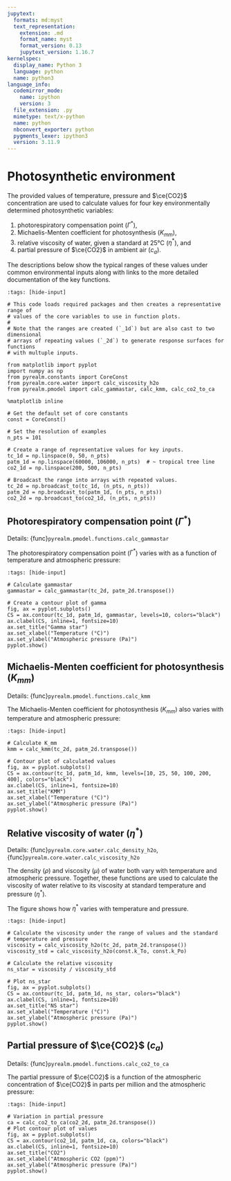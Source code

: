 ```yaml
---
jupytext:
  formats: md:myst
  text_representation:
    extension: .md
    format_name: myst
    format_version: 0.13
    jupytext_version: 1.16.7
kernelspec:
  display_name: Python 3
  language: python
  name: python3
language_info:
  codemirror_mode:
    name: ipython
    version: 3
  file_extension: .py
  mimetype: text/x-python
  name: python
  nbconvert_exporter: python
  pygments_lexer: ipython3
  version: 3.11.9
---
```


# Photosynthetic environment

The provided values of temperature, pressure and $\ce{CO2}$ concentration are
used to calculate values for four key environmentally determined photosynthetic
variables:

1. photorespiratory compensation point ($\Gamma^*$),
2. Michaelis-Menten coefficient for photosynthesis ($K_{mm}$),
3. relative viscosity of water, given a standard at 25°C ($\eta^*$), and
4. partial pressure of $\ce{CO2}$ in ambient air ($c_a$).

The descriptions below show the typical ranges of these values under common
environmental inputs along with links to the more detailed documentation of
the key functions.

```{code-cell} ipython3
:tags: [hide-input]

# This code loads required packages and then creates a representative range of
# values of the core variables to use in function plots.
#
# Note that the ranges are created (`_1d`) but are also cast to two dimensional
# arrays of repeating values (`_2d`) to generate response surfaces for functions
# with multuple inputs.

from matplotlib import pyplot
import numpy as np
from pyrealm.constants import CoreConst
from pyrealm.core.water import calc_viscosity_h2o
from pyrealm.pmodel import calc_gammastar, calc_kmm, calc_co2_to_ca

%matplotlib inline

# Get the default set of core constants
const = CoreConst()

# Set the resolution of examples
n_pts = 101

# Create a range of representative values for key inputs.
tc_1d = np.linspace(0, 50, n_pts)
patm_1d = np.linspace(60000, 106000, n_pts)  # ~ tropical tree line
co2_1d = np.linspace(200, 500, n_pts)

# Broadcast the range into arrays with repeated values.
tc_2d = np.broadcast_to(tc_1d, (n_pts, n_pts))
patm_2d = np.broadcast_to(patm_1d, (n_pts, n_pts))
co2_2d = np.broadcast_to(co2_1d, (n_pts, n_pts))
```

## Photorespiratory compensation point ($\Gamma^*$)

Details: {func}`pyrealm.pmodel.functions.calc_gammastar`

The photorespiratory compensation point ($\Gamma^*$) varies with as a function
of temperature and atmospheric pressure:

```{code-cell} ipython3
:tags: [hide-input]

# Calculate gammastar
gammastar = calc_gammastar(tc_2d, patm_2d.transpose())

# Create a contour plot of gamma
fig, ax = pyplot.subplots()
CS = ax.contour(tc_1d, patm_1d, gammastar, levels=10, colors="black")
ax.clabel(CS, inline=1, fontsize=10)
ax.set_title("Gamma star")
ax.set_xlabel("Temperature (°C)")
ax.set_ylabel("Atmospheric pressure (Pa)")
pyplot.show()
```

## Michaelis-Menten coefficient for photosynthesis ($K_{mm}$)

Details: {func}`pyrealm.pmodel.functions.calc_kmm`

The Michaelis-Menten coefficient for photosynthesis ($K_{mm}$) also varies with
temperature and atmospheric pressure:

```{code-cell} ipython3
:tags: [hide-input]

# Calculate K_mm
kmm = calc_kmm(tc_2d, patm_2d.transpose())

# Contour plot of calculated values
fig, ax = pyplot.subplots()
CS = ax.contour(tc_1d, patm_1d, kmm, levels=[10, 25, 50, 100, 200, 400], colors="black")
ax.clabel(CS, inline=1, fontsize=10)
ax.set_title("KMM")
ax.set_xlabel("Temperature (°C)")
ax.set_ylabel("Atmospheric pressure (Pa)")
pyplot.show()
```

## Relative viscosity of water ($\eta^*$)

Details: {func}`pyrealm.core.water.calc_density_h2o`, {func}`pyrealm.core.water.calc_viscosity_h2o`

The density ($\rho$) and viscosity ($\mu$) of water both vary with temperature
and atmospheric pressure. Together, these functions are used to calculate the
viscosity of water relative to its viscosity at standard temperature and
pressure ($\eta^*$).

The figure shows how $\eta^*$ varies with temperature and pressure.

```{code-cell} ipython3
:tags: [hide-input]

# Calculate the viscosity under the range of values and the standard
# temperature and pressure
viscosity = calc_viscosity_h2o(tc_2d, patm_2d.transpose())
viscosity_std = calc_viscosity_h2o(const.k_To, const.k_Po)

# Calculate the relative viscosity
ns_star = viscosity / viscosity_std

# Plot ns_star
fig, ax = pyplot.subplots()
CS = ax.contour(tc_1d, patm_1d, ns_star, colors="black")
ax.clabel(CS, inline=1, fontsize=10)
ax.set_title("NS star")
ax.set_xlabel("Temperature (°C)")
ax.set_ylabel("Atmospheric pressure (Pa)")
pyplot.show()
```

## Partial pressure of $\ce{CO2}$ ($c_a$)

Details: {func}`pyrealm.pmodel.functions.calc_co2_to_ca`

The partial pressure of $\ce{CO2}$ is a function of the atmospheric concentration of
$\ce{CO2}$ in parts per million and the atmospheric pressure:

```{code-cell} ipython3
:tags: [hide-input]

# Variation in partial pressure
ca = calc_co2_to_ca(co2_2d, patm_2d.transpose())
# Plot contour plot of values
fig, ax = pyplot.subplots()
CS = ax.contour(co2_1d, patm_1d, ca, colors="black")
ax.clabel(CS, inline=1, fontsize=10)
ax.set_title("CO2")
ax.set_xlabel("Atmospheric CO2 (ppm)")
ax.set_ylabel("Atmospheric pressure (Pa)")
pyplot.show()
```
